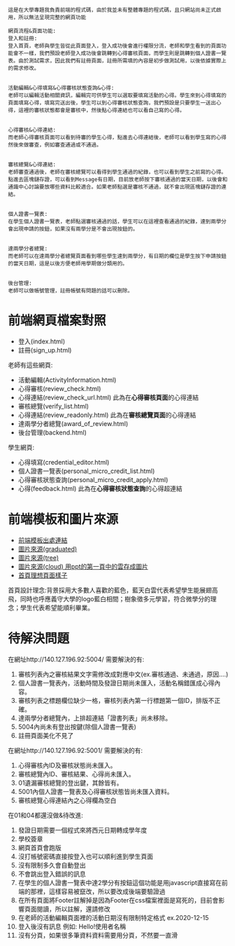 `這是在大學專題我負責前端的程式碼，由於我並未有整體專題的程式碼，且只網站尚未正式啟用，所以無法呈現完整的網頁功能`  


```
網頁流程&頁面功能:
登入和註冊:
登入首頁，老師與學生皆從此頁面登入，登入成功後會進行權限分流，老師和學生看到的頁面功能會不一樣，我們預設老師登入成功後會跳轉到心得審核頁面，而學生則是跳轉到個人證書一覽表。由於測試需求，因此我們有註冊頁面，註冊所需填的內容是初步做測試用，以後依據實際上的需求修改。


活動編輯&心得填寫&心得審核狀態查詢&心得:
老師可以編輯活動相關資訊，編輯完可供學生可以選取要填寫活動的心得。學生來到心得填寫的頁面填寫心得，填寫完送出後，學生可以到心得審核狀態查詢，我們預設是只要學生一送出心得，這裡的審核狀態都會是審核中，然後點心得連結也可以看自己寫的心得。


心得審核&心得連結:
而老師心得審核頁面可以看到待審的學生心得，點進去心得連結後，老師可以看到學生寫的心得然後來做審查，例如審查通過或不通過。


審核總覽&心得連結:
老師審查通過後，老師在審核總覽可以看得到學生通過的紀錄，也可以看到學生之前寫的心得。點進去區塊鏈存證，可以看到Message有日期，目前放老師按下審核通過的當天日期，以後會和通識中心討論要放哪些資料比較適合。如果老師點選是審核不通過，就不會出現區塊鏈存證的連結。


個人證書一覽表:
在學生個人證書一覽表，老師點選審核通過的話，學生可以在這裡查看通過的紀錄，達到兩學分會出現申請的按鈕，如果沒有兩學分是不會出現按鈕的。


達兩學分者總覽:
而老師可以在達兩學分者總覽頁面看到哪些學生達到兩學分，有日期的欄位是學生按下申請按鈕的當天日期，這是以後方便老師用學期做分類用的。


後台管理:
老師可以做帳號管理，註冊帳號有問題的話可以刪除。  
```




# 前端網頁檔案對照
* 登入(index.html)
* 註冊(sign_up.html)

老師有這些網頁: 
* 活動編輯(ActivityInformation.html)     
* 心得審核(review_check.html)
* 心得連結(review_check_url.html)  此為在**心得審核頁面**的心得連結
* 審核總覽(verify_list.html)
* 心得連結(review_readonly.html)   此為在**審核總覽頁面**的心得連結
* 達兩學分者總覽(award_of_review.html)
* 後台管理(backend.html)             

學生網頁:
* 心得填寫(credential_editor.html)
* 個人證書一覽表(personal_micro_credit_list.html)
* 心得審核狀態查詢(personal_micro_credit_apply.html)
* 心得(feedback.html)              此為在**心得審核狀態查詢**的心得超連結  



# 前端模板和圖片來源
* [前端模板出處連結](https://bootstrapmade.com/kelly-free-bootstrap-cv-resume-html-template/)
* [圖片來源(graduated)](https://www.cleanpng.com/png-open-university-of-china-graduation-ceremony-under-73934/)
* [圖片來源(tree)](https://www.cleanpng.com/png-free-education-higher-education-school-tree-247462/)
* [圖片來源(cloud)  用ppt的第一頁中的雲存成圖片](http://www.51pptmoban.com/shangwu/6742.html)
* [首頁理想頁面樣子](https://photos.app.goo.gl/mn8L9n7EhskBNjgN8)

首頁設計理念:背景採用大多數人喜歡的藍色，藍天白雲代表希望學生能展翅高飛，同時也呼應義守大學的logo藍白相間；樹象徵多元學習，符合微學分的理念；學生代表希望能順利畢業。



# 待解決問題
在網址http://140.127.196.92:5004/ 需要解決的有:
1. 審核列表內之審核結果文字需修改成對應中文(ex.審核通過、未通過，原因....)
2. 個人證書一覽表內，活動時間及發證日期尚未匯入，活動名稱錯匯成心得內容。
3. 審核列表之標題欄位缺少一格，審核列表內第一行標題第一個ID，排版不正確。
4. 達兩學分者總覽內，上排超連結「證書列表」尚未移除。
5. 5004內尚未有登出按鍵(除個人證書一覽表)
6. 註冊頁面美化不見了

在網址http://140.127.196.92:5001/ 需要解決的有:
1. 心得審核內ID及審核狀態尚未匯入。
2. 審核總覽內ID、審核結果、心得尚未匯入。
3. 01遺漏審核總覽的登出鍵，其餘皆有。
4. 5001內個人證書一覽表及心得審核狀態皆尚未匯入資料。
5. 審核總覽心得連結內之心得欄為空白

在01和04都還沒做&待改進:
1. 發證日期需要一個程式來將西元日期轉成學年度
2. 學校簽章
3. 網頁首頁會跑版
4. 沒打帳號密碼直接按登入也可以順利進到學生頁面
5. 沒有限制多久會自動登出
6. 不會跳出登入錯誤的訊息
7. 在學生的個人證書一覽表中達2學分有按鈕這個功能是用javascript直接寫在前端的那裡，這樣容易被竄改，所以要改成後端要驗證過
8. 在所有頁面將Footer註解掉是因為Footer在css檔案裡面是寫死的，目前會影響頁面閱讀，所以註解，還請修改
9. 在老師的活動編輯頁面裡的活動日期沒有限制特定格式 ex.2020-12-15
10. 登入後沒有訊息 例如: Hello!使用者名稱
11. 沒有分頁，如果很多筆資料資料需要用分頁，不然要一直滑
 
